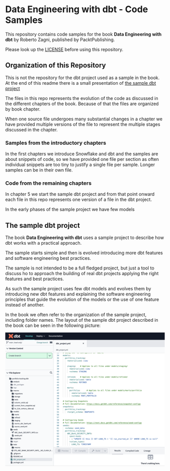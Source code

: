 # Data Engineering with dbt - Code Samples
This repository contains code samples for the book **Data Engineering with dbt** by Roberto Zagni, published by PacktPublishing.

Please look up the [LICENSE](LICENSE) before using this repository.

## Organization of this Repository
This is not the repository for the dbt project used as a sample in the book.
At the end of this readme there is a small presentation of [the sample dbt project](#the-sample-dbt-project) 

The files in this repo represents the evolution of the code as discussed in the different chapters of the book.
Because of that the files are organized by book chapter.

When one source file undergoes many substantial changes in a chapter we have provided multiple versions of the file to
represent the multiple stages discussed in the chapter.

### Samples from the introductory chapters
In the first chapters we introduce Snowflake and dbt and the samples are about snippets of code, 
so we have provided one file per section as often individual snippets are too tiny to justify a single file per sample.
Longer samples can be in their own file.

### Code from the remaining chapters
In chapter 5 we start the sample dbt project and from that point onward each file in this repo represents
one version of a file in the dbt project.

In the early phases of the sample project we have few models 


## The sample dbt project
The book **Data Engineering with dbt** uses a sample project to describe how dbt works with a practical approach.

The sample starts simple and then is evolved introducing more dbt features and software engineering best practices.

The sample is not intended to be a full fledged project, but just a tool to discuss ho to approach the building 
of real dbt projects applying the right features and best practices.

As such the sample project uses few dbt models and evolves them by introducing new dbt features 
and explaining the software engineering principles that guide the evolution of the models or the use of one 
feature instead of another.

In the book we often refer to the organization of the sample project, including folder names.
The layout of the sample dbt project described in the book can be seen in the following picture: 

![The layout of the dbt project](dbt_project_layout.png)


